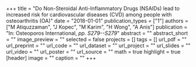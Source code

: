 +++
title = "Do Non-Steroidal Anti-Inflammatory Drugs (NSAIDs) lead to increased risk for cardiovascular diseases (CVD) among people with osteoarthritis (OA)"
date = "2018-01-01"
publication_types = ["1"]
authors = ["M Atiquzzaman", "J Kopec", "M Karim", "H Wong", "A Anis"]
publication = "In: Osteoporos International, _pp. S279--S279_"
abstract = ""
abstract_short = ""
image_preview = ""
selected = false
projects = []
tags = []
url_pdf = ""
url_preprint = ""
url_code = ""
url_dataset = ""
url_project = ""
url_slides = ""
url_video = ""
url_poster = ""
url_source = ""
math = true
highlight = true
[header]
image = ""
caption = ""
+++
